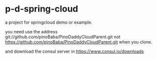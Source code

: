 # p-d-spring-cloud
a project for springcloud demo or example.

you need use the address git://github.com/pinoBaba/PinoDaddyCloudParent.git not https://github.com/pinoBaba/PinoDaddyCloudParent.git when you clone.

and download the consul server in https://www.consul.io/downloads